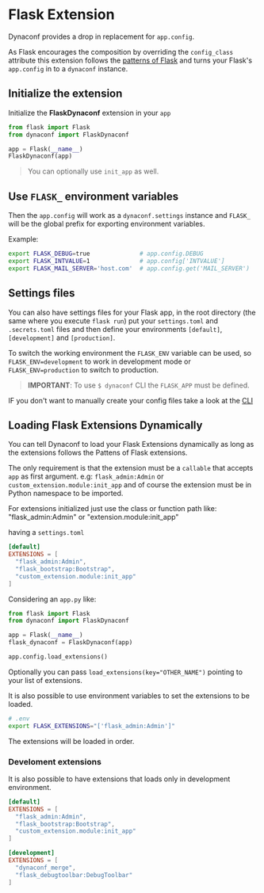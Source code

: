 # Flask Extension

Dynaconf provides a drop in replacement for `app.config`.

As Flask encourages the composition by overriding the `config_class` attribute this extension follows the [patterns of Flask](http://flask.pocoo.org/docs/0.12/patterns/subclassing/) and turns your Flask's `app.config` in to a `dynaconf` instance.

## Initialize the extension

Initialize the **FlaskDynaconf** extension in your `app`

```python
from flask import Flask
from dynaconf import FlaskDynaconf

app = Flask(__name__)
FlaskDynaconf(app)
```

> You can optionally use `init_app` as well.

## Use `FLASK_` environment variables

Then the `app.config` will work as a `dynaconf.settings` instance and `FLASK_` will be the global prefix for exporting environment variables.

Example:

```bash
export FLASK_DEBUG=true              # app.config.DEBUG
export FLASK_INTVALUE=1              # app.config['INTVALUE']
export FLASK_MAIL_SERVER='host.com'  # app.config.get('MAIL_SERVER')
```

## Settings files

You can also have settings files for your Flask app, in the root directory (the same where you execute `flask run`) put your `settings.toml` and `.secrets.toml` files and then define your environments `[default]`, `[development]` and `[production]`.

To switch the working environment the `FLASK_ENV` variable can be used, so `FLASK_ENV=development` to work
in development mode or `FLASK_ENV=production` to switch to production.

> **IMPORTANT**: To use `$ dynaconf` CLI the `FLASK_APP` must be defined.

IF you don't want to manually create your config files take a look at the [CLI](cli.html)


## Loading Flask Extensions Dynamically

You can tell Dynaconf to load your Flask Extensions dynamically as long as the extensions follows the Pattens of Flask extensions.

The only requirement is that the extension must be a `callable` that accepts `app` as first argument. e.g: `flask_admin:Admin` or `custom_extension.module:init_app` and of course the extension must be in Python namespace to be imported.

For extensions initialized just use the class or function path like: "flask_admin:Admin" or "extension.module:init_app"

having a `settings.toml`

```toml
[default]
EXTENSIONS = [
  "flask_admin:Admin",
  "flask_bootstrap:Bootstrap",
  "custom_extension.module:init_app"
]
```

Considering an `app.py` like:

```py
from flask import Flask
from dynaconf import FlaskDynaconf

app = Flask(__name__)
flask_dynaconf = FlaskDynaconf(app)

app.config.load_extensions()
```

Optionally you can pass `load_extensions(key="OTHER_NAME")` pointing to your list of extensions.

It is also possible to use environment variables to set the extensions to be loaded.

```bash
# .env
export FLASK_EXTENSIONS="['flask_admin:Admin']"
```

The extensions will be loaded in order.


### Develoment extensions

It is also possible to have extensions that loads only in development environment.

```toml
[default]
EXTENSIONS = [
  "flask_admin:Admin",
  "flask_bootstrap:Bootstrap",
  "custom_extension.module:init_app"
]

[development]
EXTENSIONS = [
  "dynaconf_merge",
  "flask_debugtoolbar:DebugToolbar"
]
```
